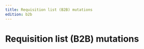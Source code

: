 ```yaml
---
title: Requisition list (B2B) mutations
edition: b2b   
---
```


# Requisition list (B2B) mutations
